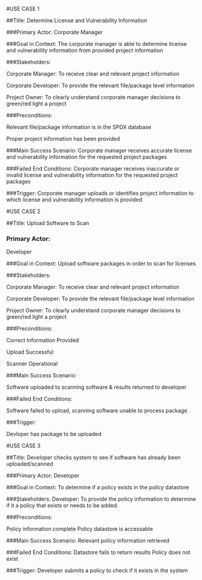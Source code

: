 #USE CASE 1

##Title: Determine License and Vulnerability Information 

###Primary Actor:
Corporate Manager

###Goal in Context:
The corporate manager is able to determine license and vulnerability 
information from provided project information

###Stakeholders: 

Corporate Manager: To receive clear and relevant project information

Corporate Developer: To provide the relevant file/package level information 

Project Owner: To clearly understand corporate manager decisions to green/red light a project 

###Preconditions: 

Relevant file/package information is in the SPDX database

Proper project information has been provided  

###Main Success Scenario:
Corporate manager receives accurate license and vulnerability 
information for the requested project packages

###Failed End Conditions:
Corporate manager receives inaccurate or invalid license and 
vulnerability information for the requested project packages

###Trigger: 
Corporate manager uploads or identifies project information to which license and 
vulnerability information is provided

#USE CASE 2

##Title:
Upload Software to Scan

### Primary Actor:
Developer

###Goal in Context:
Upload software packages in order to scan for licenses

###Stakeholders:

Corporate Manager: To receive clear and relevant project information

Corporate Developer: To provide the relevant file/package level information 

Project Owner: To clearly understand corporate manager decisions to green/red light a project

###Preconditions:

Correct Information Provided

Upload Successful

Scanner Operational

###Main Success Scenario:

Software uploaded to scanning software & results returned to developer

###Failed End Conditions:

Software failed to upload, scanning software unable to process package

###Trigger:

Devloper has package to be uploaded

#USE CASE 3

##Title: 
Developer checks system to see if software has already been uploaded/scanned

###Primary Actor:
Developer

###Goal in Context: 
To determine if a policy exists in the policy datastore

###Stakeholders:
Developer: To provide the policy information to determine if it a policy that exists or needs to be added.

###Preconditions:

Policy information complete
Policy datastore is accessable

###Main Success Scenario:
Relevant policy information retrieved

###Failed End Conditions:
Datastore fails to return results
Policy does not exist

###Trigger:
Developer submits a policy to check if it exists in the system
